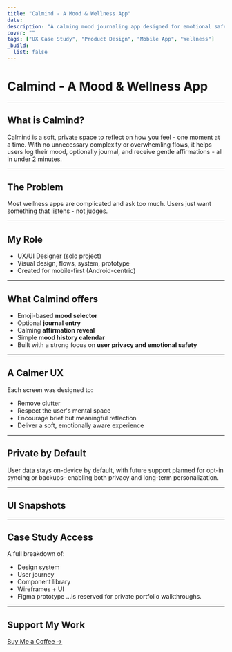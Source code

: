 ```yaml
---
title: "Calmind - A Mood & Wellness App"
date: 
description: "A calming mood journaling app designed for emotional safety and minimalist UX."
cover: ""
tags: ["UX Case Study", "Product Design", "Mobile App", "Wellness"]
_build:
  list: false
---
```


# Calmind - A Mood & Wellness App

---

## What is Calmind?

Calmind is a soft, private space to reflect on how you feel - one moment at a time.
With no unnecessary complexity or overwhemling flows, it helps users log their mood, optionally journal, and receive gentle affirmations - all in under 2 minutes.

---

## The Problem

Most wellness apps are complicated and ask too much. Users just want something that listens - not judges.

---

## My Role

- UX/UI Designer (solo project)
- Visual design, flows, system, prototype
- Created for mobile-first (Android-centric)

---

## What Calmind offers

- Emoji-based **mood selector**
- Optional **journal entry**
- Calming **affirmation reveal**
- Simple **mood history calendar**
- Built with a strong focus on **user privacy and emotional safety**

---

## A Calmer UX

Each screen was designed to:
- Remove clutter
- Respect the user's mental space
- Encourage brief but meaningful reflection
- Deliver a soft, emotionally aware experience

---

## Private by Default

User data stays on-device by default, with future support planned for opt-in syncing or backups- enabling both privacy and long-term personalization.

---

## UI Snapshots

---

## Case Study Access

A full breakdown of:
- Design system
- User journey
- Component library
- Wireframes + UI
- Figma prototype
...is reserved for private portfolio walkthroughs.

---

## Support My Work

[Buy Me a Coffee ->](link)
